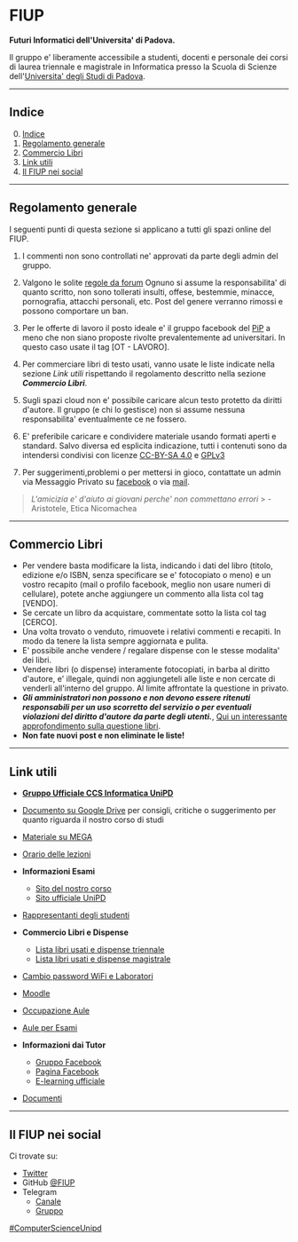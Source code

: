 # FIUP 
**Futuri Informatici dell'Universita' di Padova.** 

Il gruppo e' liberamente accessibile a studenti, docenti e personale dei corsi di laurea triennale e magistrale in Informatica
presso la Scuola di Scienze dell'[Universita' degli Studi di Padova](https://www.unipd.it/). 

***

## Indice
0. [Indice](#indice)
1. [Regolamento generale](#regolamento-generale)  
2. [Commercio Libri](#commercio-libri)
3. [Link utili](#link-utili)
4. [Il FIUP nei social](#il-fiup-nei-social)


***

## Regolamento generale
I seguenti punti di questa sezione si applicano a tutti gli spazi online del FIUP.

1. I commenti non sono controllati ne' approvati da parte degli admin del gruppo.

2. Valgono le solite [regole da forum](http://it.wikipedia.org/wiki/Netiquette) 
Ognuno si assume la responsabilita' di quanto scritto, non sono tollerati insulti, offese, bestemmie, minacce, pornografia, attacchi personali, etc.
Post del genere verranno rimossi e possono comportare un ban.

3. Per le offerte di lavoro il posto ideale e' il gruppo facebook del [PiP](https://www.facebook.com/groups/programmersinpadua/) a meno che non siano proposte rivolte prevalentemente ad universitari. 
In questo caso usate il tag \[OT - LAVORO\].

4. Per commerciare libri di testo usati, vanno usate le liste indicate nella sezione *Link utili* rispettando il regolamento descritto nella sezione ***Commercio Libri***.

5. Sugli spazi cloud non e' possibile caricare alcun testo protetto da diritti d'autore. Il gruppo (e chi lo gestisce) non si assume nessuna responsabilita' eventualmente ce ne fossero.

6. E' preferibile caricare e condividere materiale usando formati aperti e standard. 
Salvo diversa ed esplicita indicazione, tutti i contenuti sono da intendersi condivisi con licenze [CC-BY-SA 4.0](https://creativecommons.org/licenses/by-sa/4.0/) e [GPLv3](https://www.gnu.org/licenses/gpl-3.0.en.html) 

7. Per suggerimenti,problemi o per mettersi in gioco, contattate un admin via Messaggio Privato su [facebook](https://facebook.com/groups/fiupd/admins) o via [mail](fiup.unipd@gmail.com).

> *L'amicizia e' d'aiuto ai giovani perche' non commettano errori* > - Aristotele, Etica Nicomachea

***

## Commercio Libri
- Per vendere basta modificare la lista, indicando i dati del libro (titolo, edizione e/o ISBN, senza specificare se e' fotocopiato o meno) e un vostro recapito (mail o profilo facebook, meglio non usare numeri di cellulare), potete anche aggiungere un commento alla lista col tag [VENDO].
- Se cercate un libro da acquistare, commentate sotto la lista col tag [CERCO].
- Una volta trovato o venduto, rimuovete i relativi commenti e recapiti. In modo da tenere la lista sempre aggiornata e pulita.
- E' possibile anche vendere / regalare dispense con le stesse modalita' dei libri.
- Vendere libri (o dispense) interamente fotocopiati, in barba al diritto d'autore, e' illegale, quindi non aggiungeteli alle liste e non cercate di venderli all'interno del gruppo. Al limite affrontate la questione in privato. 
- ***Gli amministratori non possono e non devono essere ritenuti responsabili per un uso scorretto del servizio o per eventuali violazioni del diritto d'autore da parte degli utenti.***, [Qui un interessante approfondimento sulla questione libri](https://www.facebook.com/notes/fiup/libri-usati-magistrale-in-sviluppo/796167933792241). 
- **Non fate nuovi post e non eliminate le liste!** 

***

## Link utili

- **[Gruppo Ufficiale CCS Informatica UniPD](https://bit.ly/CSSInformaticaUniPD)**

- [Documento su Google Drive](https://bit.ly/ConsigliInformaticaUniPD) per consigli, critiche o 
suggerimento per quanto riguarda il nostro corso di studi

- [Materiale su MEGA](https://mega.nz/#F!2NVSGDqb!Rztk_uAKjZhCJ_NFD-ufDw)

- [Orario delle lezioni](https://bit.ly/OrarioInformaticaUniPD)

- **Informazioni Esami**
    - [Sito del nostro corso](https://bit.ly/InfoEsamiInformaticaUniPD)
    - [Sito ufficiale UniPD](https://bit.ly/InfoEsamiOfficialInformaticaUniPD)

- [Rappresentanti degli studenti](https://bit.ly/RappresentantiInformaticaUniPD)

- **Commercio Libri e Dispense**
    - [Lista libri usati e dispense triennale](https://bit.ly/LibriUsatiInformaticaTriennaleUniPD)
    - [Lista libri usati e dispense magistrale](https://bit.ly/LibriUsatiInformaticaMagistraleUniPD)

- [Cambio password WiFi e Laboratori](https://bit.ly/CambioPasswordInformaticaUniPD)

- [Moodle](https://bit.ly/MoodleInformaticaUniPD)

- [Occupazione Aule](https://bit.ly/OccupazioneAuleInformaticaUniPD)

- [Aule per Esami](https://bit.ly/AuleEsamiInformaticaUniPD)

- **Informazioni dai Tutor**
    - [Gruppo Facebook](https://bit.ly/GruppoTutorInformaticaUniPD)
    - [Pagina Facebook](https://www.facebook.com/tutorinformaticaunipd)
    - [E-learning ufficiale](https://bit.ly/InfoTutorInformaticaUniPD)

- [Documenti](http://bit.ly/DocumentiInformaticaUniPD)

***

## Il FIUP nei social
Ci trovate su: 
- [Twitter](https://twitter.com/fiupd)
- GitHub [@FIUP](https://github.com/FIUP)
- Telegram
    - [Canale](https://telegram.me/infofromfiup)
    - [Gruppo](https://telegram.me/FIUPd)

[#ComputerScienceUnipd](https://twitter.com/hashtag/ComputerScienceUnipd) 